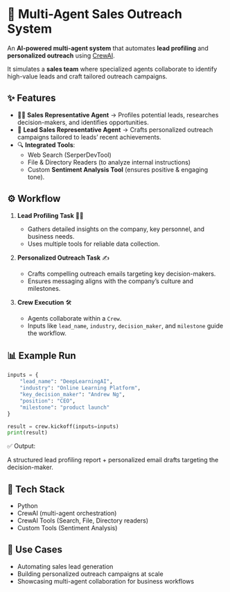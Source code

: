 # 🤖 Multi-Agent Sales Outreach System

An **AI-powered multi-agent system** that automates **lead profiling** and **personalized outreach** using [CrewAI](https://github.com/joaomdmoura/crewai).  

It simulates a **sales team** where specialized agents collaborate to identify high-value leads and craft tailored outreach campaigns.

## ✨ Features
- 🧑‍💼 **Sales Representative Agent** → Profiles potential leads, researches decision-makers, and identifies opportunities.  
- 📩 **Lead Sales Representative Agent** → Crafts personalized outreach campaigns tailored to leads’ recent achievements.  
- 🔍 **Integrated Tools**:  
  - Web Search (SerperDevTool)  
  - File & Directory Readers (to analyze internal instructions)  
  - Custom **Sentiment Analysis Tool** (ensures positive & engaging tone).  

## ⚙️ Workflow
1. **Lead Profiling Task** 🕵️‍♂️  
   - Gathers detailed insights on the company, key personnel, and business needs.  
   - Uses multiple tools for reliable data collection.  

2. **Personalized Outreach Task** ✍️  
   - Crafts compelling outreach emails targeting key decision-makers.  
   - Ensures messaging aligns with the company’s culture and milestones.  

3. **Crew Execution** 🛠️  
   - Agents collaborate within a `Crew`.  
   - Inputs like `lead_name`, `industry`, `decision_maker`, and `milestone` guide the workflow.  

## 📊 Example Run

```python
inputs = {
    "lead_name": "DeepLearningAI",
    "industry": "Online Learning Platform",
    "key_decision_maker": "Andrew Ng",
    "position": "CEO",
    "milestone": "product launch"
}

result = crew.kickoff(inputs=inputs)
print(result)
```

✅ Output:

A structured lead profiling report + personalized email drafts targeting the decision-maker.

## 🚀 Tech Stack

- Python
- CrewAI (multi-agent orchestration)
- CrewAI Tools (Search, File, Directory readers)
- Custom Tools (Sentiment Analysis)

## 🎯 Use Cases
- Automating sales lead generation
- Building personalized outreach campaigns at scale
- Showcasing multi-agent collaboration for business workflows

